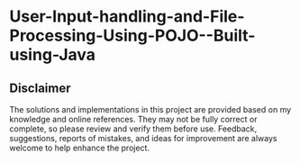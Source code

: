 # User-Input-handling-and-File-Processing-Using-POJO--Built-using-Java

## Disclaimer
The solutions and implementations in this project are provided based on my knowledge and online references.
They may not be fully correct or complete, so please review and verify them before use.
Feedback, suggestions, reports of mistakes, and ideas for improvement are always welcome to help enhance the project.
